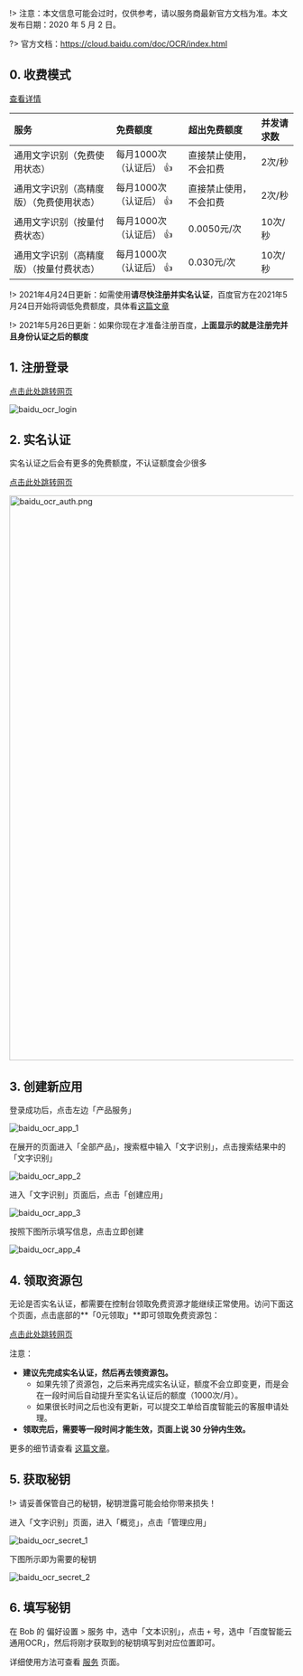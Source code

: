!> 注意：本文信息可能会过时，仅供参考，请以服务商最新官方文档为准。本文发布日期：2020 年 5 月 2 日。

?> 官方文档：https://cloud.baidu.com/doc/OCR/index.html

## 0. 收费模式

[查看详情](https://cloud.baidu.com/doc/OCR/s/9k3h7xuv6)

| 服务 | 免费额度 | 超出免费额度 | 并发请求数 |
| :-- | :-- | :-- | :-- |
| 通用文字识别（免费使用状态） | 每月1000次（认证后） 👍 | 直接禁止使用，不会扣费 | 2次/秒 |
| 通用文字识别（高精度版）（免费使用状态） | 每月1000次（认证后） 👍  | 直接禁止使用，不会扣费 | 2次/秒 |
| 通用文字识别（按量付费状态） | 每月1000次（认证后） 👍 | 0.0050元/次 | 10次/秒 |
| 通用文字识别（高精度版）（按量付费状态） | 每月1000次（认证后） 👍  | 0.030元/次 | 10次/秒 |

!> 2021年4月24日更新：如需使用**请尽快注册并实名认证**，百度官方在2021年5月24日开始将调低免费额度，具体看[这篇文章](blog/2021-04-26-baidu-ocr-news)

!> 2021年5月26日更新：如果你现在才准备注册百度，**上面显示的就是注册完并且身份认证之后的额度**

## 1. 注册登录

[点击此处跳转网页](https://cloud.baidu.com/)

![baidu_ocr_login](https://gh.wwang.de/ripperhe/oss/master/2020/0502/baidu_ocr_login.png)

## 2. 实名认证

实名认证之后会有更多的免费额度，不认证额度会少很多

[点击此处跳转网页](https://console.bce.baidu.com/qualify/#/qualify/index)

<img src="https://gh.wwang.de/ripperhe/oss/master/2021/0426/baidu_ocr_auth.png" alt="baidu_ocr_auth.png" width=1000 />

## 3. 创建新应用

登录成功后，点击左边「产品服务」

![baidu_ocr_app_1](https://gh.wwang.de/ripperhe/oss/master/2020/0502/baidu_ocr_app_1.png)

在展开的页面进入「全部产品」，搜索框中输入「文字识别」，点击搜索结果中的「文字识别」

![baidu_ocr_app_2](https://gh.wwang.de/ripperhe/oss/master/2020/0502/baidu_ocr_app_2.png)

进入「文字识别」页面后，点击「创建应用」

![baidu_ocr_app_3](https://gh.wwang.de/ripperhe/oss/master/2020/0502/baidu_ocr_app_3.png)

按照下图所示填写信息，点击立即创建

![baidu_ocr_app_4](https://gh.wwang.de/ripperhe/oss/master/2020/0502/baidu_ocr_app_4.png)

## 4. 领取资源包

无论是否实名认证，都需要在控制台领取免费资源才能继续正常使用。访问下面这个页面，点击底部的**「0元领取」**即可领取免费资源包：

[点击此处跳转网页](https://console.bce.baidu.com/ai/#/ai/ocr/overview/resource/getFree)

注意：
* **建议先完成实名认证，然后再去领资源包。**
    * 如果先领了资源包，之后来再完成实名认证，额度不会立即变更，而是会在一段时间后自动提升至实名认证后的额度（1000次/月）。
    * 如果很长时间之后也没有更新，可以提交工单给百度智能云的客服申请处理。
* **领取完后，需要等一段时间才能生效，页面上说 30 分钟内生效。**

更多的细节请查看 [这篇文章](blog/2021-06-23-baidu-ocr-error)。

## 5. 获取秘钥

!> 请妥善保管自己的秘钥，秘钥泄露可能会给你带来损失！

进入「文字识别」页面，进入「概览」，点击「管理应用」

![baidu_ocr_secret_1](https://gh.wwang.de/ripperhe/oss/master/2020/0502/baidu_ocr_secret_1.png)

下图所示即为需要的秘钥

![baidu_ocr_secret_2](https://gh.wwang.de/ripperhe/oss/master/2020/0502/baidu_ocr_secret_2.png)

## 6. 填写秘钥

在 Bob 的 偏好设置 > 服务 中，选中「文本识别」，点击 `+` 号，选中「百度智能云通用OCR」，然后将刚才获取到的秘钥填写到对应位置即可。

详细使用方法可查看 [服务](general/advance/service) 页面。